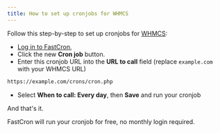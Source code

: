 ```yaml
---
title: How to set up cronjobs for WHMCS
---
```


Follow this step-by-step to set up cronjobs for <a href="https://www.whmcs.com/?ref=fastcron.com" rel="nofollow" target="_blank">WHMCS</a>:
- [Log in to FastCron](https://app.fastcron.com/login),
- Click the new **Cron job** button.
- Enter this cronjob URL into the **URL to call** field (replace `example.com` with your WHMCS URL)
```sh
https://example.com/crons/cron.php
```
- Select **When to call: Every day**, then **Save** and run your cronjob

And that's it.

FastCron will run your cronjob for free, no monthly login required.